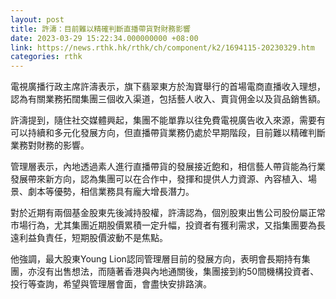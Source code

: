 ```yaml
---
layout: post
title: 許濤：目前難以精確判斷直播帶貨對財務影響
date: 2023-03-29 15:22:34.000000000 +08:00
link: https://news.rthk.hk/rthk/ch/component/k2/1694115-20230329.htm
categories: rthk
---
```


電視廣播行政主席許濤表示，旗下翡翠東方於淘寶舉行的首場電商直播收入理想，認為有關業務拓闊集團三個收入渠道，包括藝人收入、賣貨佣金以及貨品銷售額。

許濤提到，隨住社交媒體興起，集團不能單靠以往免費電視廣告收入來源，需要有可以持續和多元化發展方向，但直播帶貨業務仍處於早期階段，目前難以精確判斷業務對財務的影響。

管理層表示，內地透過素人進行直播帶貨的發展接近飽和，相信藝人帶貨能為行業發展帶來新方向，認為集團可以在合作中，發揮和提供人力資源、內容植入、場景、劇本等優勢，相信業務具有龐大增長潛力。

對於近期有兩個基金股東先後減持股權，許濤認為，個別股東出售公司股份屬正常市場行為，尤其集團近期股價累積一定升幅，投資者有獲利需求，又指集團要為長遠利益負責任，短期股價波動不是焦點。

他強調，最大股東Young Lion認同管理層目前的發展方向，表明會長期持有集團，亦沒有出售想法，而隨著香港與內地通關後，集團接到約50間機構投資者、投行等查詢，希望與管理層會面，會盡快安排路演。
